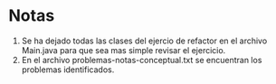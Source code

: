 # Notas
1. Se ha dejado todas las clases del ejercio de refactor en el archivo Main.java para que sea mas simple revisar el ejercicio.
2. En el archivo problemas-notas-conceptual.txt se encuentran los problemas identificados.
